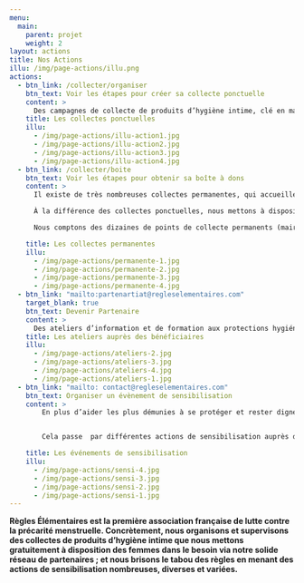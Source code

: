 ```yaml
---
menu:
  main:
    parent: projet
    weight: 2
layout: actions
title: Nos Actions
illu: /img/page-actions/illu.png
actions:
  - btn_link: /collecter/organiser
    btn_text: Voir les étapes pour créer sa collecte ponctuelle
    content: >
      Des campagnes de collecte de produits d’hygiène intime, clé en main et ouvertes à tou.te.s, permettent chaque année de récolter des centaines de milliers de protections à destinations des femmes dans le besoin partout en France. Des centaines de magasins, cabinets médicaux, établissements scolaires … ont déjà créé leur collecte ponctuelle et personnalisé leurs boîtes à dons grâce à notre kit de customisation !
    title: Les collectes ponctuelles
    illu:
      - /img/page-actions/illu-action1.jpg
      - /img/page-actions/illu-action2.jpg
      - /img/page-actions/illu-action3.jpg
      - /img/page-actions/illu-action4.jpg
  - btn_link: /collecter/boite
    btn_text: Voir les étapes pour obtenir sa boîte à dons
    content: >
      Il existe de très nombreuses collectes permanentes, qui accueillent vos dons de produits d’hygiène intime au sein de lieux de passage, publics (ex. mairies, écoles, services d’action sociale) ou privés (ex. bureaux).

      À la différence des collectes ponctuelles, nous mettons à disposition des boîtes à dons Règles Élémentaires “officielles” pour ce type de collectes.

      Nous comptons des dizaines de points de collecte permanents (mairies, ministères, tiers-lieux), et vous aussi pouvez créer votre collecte permanente. Alors, n'hésitez plus à rejoindre l'aventure !

    title: Les collectes permanentes
    illu:
      - /img/page-actions/permanente-1.jpg
      - /img/page-actions/permanente-2.jpg
      - /img/page-actions/permanente-3.jpg
      - /img/page-actions/permanente-4.jpg
  - btn_link: "mailto:partenartiat@regleselementaires.com"
    target_blank: true
    btn_text: Devenir Partenaire
    content: >
      Des ateliers d’information et de formation aux protections hygiéniques lavables et réutilisables sont organisés pour tenter de mettre fin à la dépendance aux dons des femmes hébergées. Organisés en partenariat avec des fabricants de cups, serviettes lavables et culottes menstruelles, ces ateliers - en phase pilote -  informent les femmes dans le besoin de l’existence de ces solutions plus économiques et écologiques. 
    title: Les ateliers auprès des bénéficiaires
    illu:
      - /img/page-actions/ateliers-2.jpg
      - /img/page-actions/ateliers-3.jpg
      - /img/page-actions/ateliers-4.jpg
      - /img/page-actions/ateliers-1.jpg
  - btn_link: "mailto: contact@regleselementaires.com"
    btn_text: Organiser un évènement de sensibilisation
    content: >
        En plus d’aider les plus démunies à se protéger et rester dignes, Règles Élémentaires s’engage à briser le tabou des règles. 


        Cela passe  par différentes actions de sensibilisation auprès de tou.te.s : via des conférences dans les entreprises, dans les écoles, dans les universités ; via des interventions lors de festivals, de forums, de soirées … mais aussi via les médias, des partenariats décalés et nos désormais fameux apéros mens(tr)uels ! 

    title: Les événements de sensibilisation
    illu:
      - /img/page-actions/sensi-4.jpg
      - /img/page-actions/sensi-3.jpg
      - /img/page-actions/sensi-2.jpg
      - /img/page-actions/sensi-1.jpg
---
```


**Règles Élémentaires est la première association française de lutte contre la précarité menstruelle. Concrètement, nous organisons et supervisons des collectes de produits d’hygiène intime que nous mettons gratuitement à disposition des femmes dans le besoin via notre solide réseau de partenaires ; et nous brisons le tabou des règles en menant des actions de sensibilisation nombreuses, diverses et variées.**
